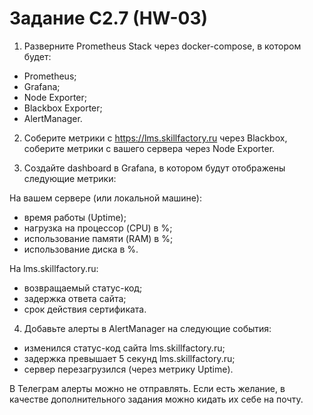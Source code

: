 # Задание C2.7 (HW-03)

1. Разверните Prometheus Stack через docker-compose, в котором будет:

- Prometheus;
- Grafana;
- Node Exporter;
- Blackbox Exporter;
- AlertManager.

2. Соберите метрики с https://lms.skillfactory.ru через Blackbox, соберите метрики с вашего сервера через Node Exporter.

3. Создайте dashboard в Grafana, в котором будут отображены следующие метрики:

На вашем сервере (или локальной машине):
- время работы (Uptime);
- нагрузка на процессор (CPU) в %;
- использование памяти (RAM) в %;
- использование диска в %.

На lms.skillfactory.ru:
- возвращаемый статус-код;
- задержка ответа сайта;
- срок действия сертификата.

4. Добавьте алерты в AlertManager на следующие события:

- изменился статус-код сайта lms.skillfactory.ru;
- задержка превышает 5 секунд lms.skillfactory.ru;
- сервер перезагрузился (через метрику Uptime).
  
В Телеграм алерты можно не отправлять. Если есть желание, в качестве дополнительного задания можно кидать их себе на почту.

